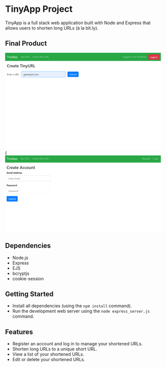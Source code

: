 # TinyApp Project

TinyApp is a full stack web application built with Node and Express that allows users to shorten long URLs (à la bit.ly).

## Final Product
![Screen shot of edit page](https://github.com/brettg17/tinyapp/blob/master/docs/edit.png?raw=true)
(![Screen shot of registration page](https://github.com/brettg17/tinyapp/blob/master/docs/register.png?raw=true)



## Dependencies

- Node.js
- Express
- EJS
- bcryptjs
- cookie-session

## Getting Started

- Install all dependencies (using the `npm install` command).
- Run the development web server using the `node express_server.js` command.

## Features

- Register an account and log in to manage your shortened URLs.
- Shorten long URLs to a unique short URL.
- View a list of your shortened URLs.
- Edit or delete your shortened URLs.

